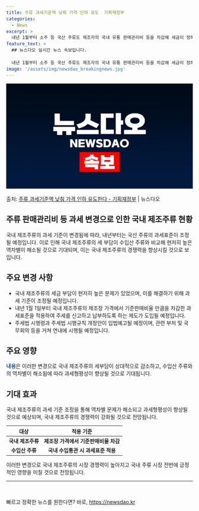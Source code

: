 ```yaml
---
title: 주류 과세기준액 낮춰 가격 인하 유도  기획재정부
categories:
  - News
excerpt: >
  내년 1월부터 소주 등 국산 주류도 제조자의 국내 유통 판매관리비 등을 차감해 세금이 정해진다. 이럴 경우 …
feature_text: >
  ## 뉴스다오 실시간 뉴스 속보입니다.

  내년 1월부터 소주 등 국산 주류도 제조자의 국내 유통 판매관리비 등을 차감해 세금이 정해진다. 이럴 경우 …
image: '/assets/img/newsdao_breakingnews.jpg'
---
```


![뉴스다오 속보](/assets/img/newsdao_breakingnews.jpg)

<p>출처: <a href="https://newsdao.kr/2698" rel="dofollow">주류 과세기준액 낮춰 가격 인하 유도한다 - 기획재정부</a> | 뉴스다오</p>

<h2>주류 판매관리비 등 과세 변경으로 인한 국내 제조주류 현황</h2>
<p data-ke-size="size16">국내 제조주류의 과세 기준이 변경됨에 따라, 내년부터는 국산 주류의 과세표준이 조정될 예정입니다. 이로 인해 국내 제조주류의 세 부담이 수입산 주류와 비교해 현저히 높은 역차별이 해소될 것으로 기대되며, 이는 국내 제조주류의 경쟁력을 향상시킬 것으로 보입니다.</p>

<h2 data-ke-size="size26">주요 변경 사항</h2>
<ul>
<li>국내 제조주류의 세금 부담이 현저히 높은 문제가 있었으며, 이를 해결하기 위해 과세 기준이 조정될 예정입니다.</li>
<li>내년 1월 1일부터 국내 제조주류의 제조장 가격에서 기준판매비율 만큼을 차감한 과세표준을 적용하여 주세를 신고하고 납부하도록 하는 제도가 도입될 예정입니다.</li>
<li>주세법 시행령과 주세법 시행규칙 개정안이 입법예고될 예정이며, 관련 부처 및 국무회의 등을 거쳐 연내에 시행될 예정입니다.</li>
</ul>

<h2 data-ke-size="size26">주요 영향</h2>
<p data-ke-size="size16"><b><span style="color: #1a5490;">내용</span></b>은 이러한 변경으로 국내 제조주류의 세부담이 상대적으로 감소하고, 수입산 주류와의 역차별이 해소됨에 따라 과세형평성이 향상될 것으로 기대됩니다.</p>

<h2 data-ke-size="size26">기대 효과</h2>
<p data-ke-size="size16">국내 제조주류의 과세 기준 조정을 통해 역차별 문제가 해소되고 과세형평성이 향상될 것으로 예상되며, 국내 제조주류의 경쟁력이 강화될 것으로 전망됩니다.</p>

<table>
<thead>
<tr>
<th scope="col">대상</th>
<th scope="col">적용 기준</th>
</tr>
</thead>
<tbody>
<tr>
<td style="text-align: center; height: 17px;"><b>국내 제조주류</b></td>
<td style="text-align: center; height: 17px;"><b>제조장 가격에서 기준판매비율 차감</b></td>
</tr>
<tr>
<td style="text-align: center; height: 17px;"><b>수입산 주류</b></td>
<td style="text-align: center; height: 17px;"><b>국내 수입통관 시 과세표준 적용</b></td>
</tr>
</tbody>
</table>

<p data-ke-size="size16">이러한 변경으로 국내 제조주류의 시장 경쟁력이 높아지고 국내 주류 시장 전반에 긍정적인 영향을 미칠 것으로 전망됩니다.</p>

<hr data-ke-size="size16">
<p data-ke-size="size16">&nbsp;</p> 

빠르고 정확한 뉴스를 원한다면? 바로, <a href="https://newsdao.kr" rel="dofollow">https://newsdao.kr</a>


    
